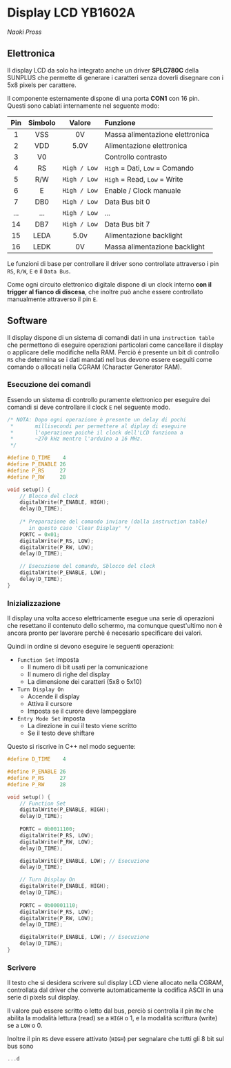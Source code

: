 # Display LCD YB1602A
*Naoki Pross*

## Elettronica
Il display LCD da solo ha integrato anche un driver **SPLC780C** della
SUNPLUS che permette di generare i caratteri senza doverli disegnare con i
5x8 pixels per carattere.

Il componente esternamente dispone di una porta **CON1** con 16 pin.  
Questi sono cablati internamente nel seguente modo:

| Pin | Simbolo | Valore        | Funzione |
|:---:|:-------:|:-------------:|:---------|
|  1  | VSS     | 0V            | Massa alimentazione elettronica |
|  2  | VDD     | 5.0V          | Alimentazione elettronica |
|  3  | V0      |               | Controllo contrasto |
|  4  | RS      | `High / Low`  | `High` = Dati, `Low` = Comando |
|  5  | R/W     | `High / Low`  | `High` = Read, `Low` = Write |
|  6  | E       | `High / Low`  | Enable / Clock manuale |
|  7  | DB0     | `High / Low`  | Data Bus bit 0 |
| ... | ...     | `High / Low`  | ... |
| 14  | DB7     | `High / Low`  | Data Bus bit 7 |
| 15  | LEDA    | 5.0v          | Alimentazione backlight |
| 16  | LEDK    | 0V            | Massa alimentazione backlight |

Le funzioni di base per controllare il driver sono controllate attraverso i
pin `RS`, `R/W`, `E` e il `Data Bus`.   

Come ogni circuito elettronico digitale
dispone di un clock interno **con il trigger al fianco di discesa**, che
inoltre può anche essere controllato manualmente attraverso il pin `E`.

## Software
Il display dispone di un sistema di comandi dati in una `instruction table`
che permettono di eseguire operazioni particolari come cancellare il display
o applicare delle modifiche nella RAM.
Perciò é presente un bit di controllo `RS` che determina se i dati mandati nel
bus devono essere eseguiti come comando o allocati nella CGRAM (Character
Generator RAM).

### Esecuzione dei comandi
Essendo un sistema di controllo puramente elettronico per eseguire dei comandi
si deve controllare il clock `E` nel seguente modo.

```C++
/* NOTA: Dopo ogni operazione è presente un delay di pochi 
 *       millisecondi per permettere al diplay di eseguire
 *       l'operazione poichè il clock dell'LCD funziona a
 *       ~270 kHz mentre l'arduino a 16 MHz.
 */

#define D_TIME    4
#define P_ENABLE 26
#define P_RS     27
#define P_RW     28

void setup() {
    // Blocco del clock
    digitalWrite(P_ENABLE, HIGH);
    delay(D_TIME); 
    
    /* Preparazione del comando inviare (dalla instruction table)
       in questo caso 'Clear Display' */
    PORTC = 0x01;
    digitalWrite(P_RS, LOW);
    digitalWrite(P_RW, LOW);
    delay(D_TIME);

    // Esecuzione del comando, Sblocco del clock
    digitalWrite(P_ENABLE, LOW);
    delay(D_TIME);
}

```

### Inizializzazione
Il display una volta acceso elettricamente esegue una serie di operazioni che
resettano il contenuto dello schermo, ma comunque quest'ultimo non è ancora
pronto per lavorare perchè é necesario specificare dei valori.

Quindi in ordine si devono eseguire le seguenti operazioni:

- `Function Set` imposta
    - Il numero di bit usati per la comunicazione
    - Il numero di righe del display
    - La dimensione dei caratteri (5x8 o 5x10)
- `Turn Display On` 
    - Accende il display
    - Attiva il cursore
    - Imposta se il curore deve lampeggiare
- `Entry Mode Set` imposta
    - La direzione in cui il testo viene scritto
    - Se il testo deve shiftare

Questo si riscrive in C++ nel modo seguente:

```C++
#define D_TIME    4

#define P_ENABLE 26
#define P_RS     27
#define P_RW     28

void setup() {
    // Function Set
    digitalWrite(P_ENABLE, HIGH);
    delay(D_TIME);
    
    PORTC = 0b0011100;
    digitalWrite(P_RS, LOW);
    digitalWrite(P_RW, LOW);
    delay(D_TIME);

    digitalWritE(P_ENABLE, LOW); // Esecuzione
    delay(D_TIME);

    // Turn Display On
    digitalWrite(P_ENABLE, HIGH);
    delay(D_TIME);
    
    PORTC = 0b00001110;
    digitalWrite(P_RS, LOW);
    digitalWrite(P_RW, LOW);
    delay(D_TIME);

    digitalWrite(P_ENABLE, LOW); // Esecuzione 
    delay(D_TIME);
}
```

### Scrivere
Il testo  che si desidera scrivere sul display LCD viene allocato nella CGRAM,
controllata dal driver che converte automaticamente la codifica ASCII in una serie
di pixels sul display.

Il valore può essere scritto o letto dal bus, perciò si controlla il pin `RW` che
abilita la modalità lettura (read) se a `HIGH` o 1, e la modalità scrittura (write)
se a `LOW` o 0.

Inoltre il pin `RS` deve essere attivato (`HIGH`) per segnalare che tutti gli 8 bit sul
bus sono 

```C++
...d
```

